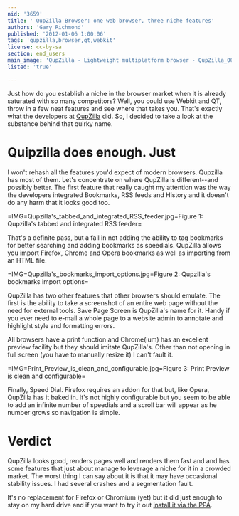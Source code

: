 ```yaml
---
nid: '3659'
title: ' QupZilla Browser: one web browser, three niche features'
authors: 'Gary Richmond'
published: '2012-01-06 1:00:06'
tags: 'qupzilla,browser,qt,webkit'
license: cc-by-sa
section: end_users
main_image: 'QupZilla - Lightweight multiplatform browser - QupZilla_006.jpeg'
listed: 'true'

---
```

Just how do you establish a niche in the browser market when it is already saturated with so many competitors? Well, you could use Webkit and QT, throw in a few neat features and see where that takes you. That's exactly what the developers at [QupZilla](http://www.qupzilla.com/) did. So, I decided to take a look at the substance behind that quirky name.

# Quipzilla does enough. Just

I won't rehash all the features you'd expect of modern browsers. Qupzilla has most of them. Let's concentrate on where QupZilla is different--and possibly better. The first feature that really caught my attention was the way the developers integrated Bookmarks, RSS feeds and History and it doesn't do any harm that it looks good too.

=IMG=Qupzilla's_tabbed_and_integrated_RSS_feeder.jpg=Figure 1: Qupzilla's tabbed and integrated RSS feeder=

That's a definite pass, but a fail in not adding the ability to tag bookmarks for better searching and adding bookmarks as speedials. QupZilla allows you import Firefox, Chrome and Opera bookmarks as well as importing from an HTML file.

=IMG=Qupzilla's_bookmarks_import_options.jpg=Figure 2: Qupzilla's bookmarks import options=

QupZilla has two other features that other browsers should emulate. The first is the ability to take a screenshot of an entire web page without the need for external tools. Save Page Screen is QupZilla's name for it. Handy if you ever need to e-mail a whole page to a website admin to annotate and highlight style and formatting errors.

All browsers have a print function and Chrome(ium) has an excellent preview facility but they should imitate QupZilla's. Other than not opening in full screen (you have to manually resize it) I can't fault it. 

=IMG=Print_Preview_is_clean_and_configurable.jpg=Figure 3: Print Preview is clean and configurable=

Finally, Speed Dial. Firefox requires an addon for that but, like Opera, QupZilla has it baked in. It's not highly configurable but you seem to be able to add an infinite number of speedials and a scroll bar will appear as he number grows so navigation is simple.


# Verdict

QupZilla looks good, renders pages well and renders them fast and and has some features that just about manage to leverage a niche for it in a crowded market. The worst thing I can say about it is that it may have occasional stability issues. I had several crashes and a segmentation fault. 

It's no replacement for Firefox or Chromium (yet) but it did just enough to stay on my hard drive and if you want to try it out [install it via the PPA](https://launchpad.net/~nowrep/+archive/qupzilla). 